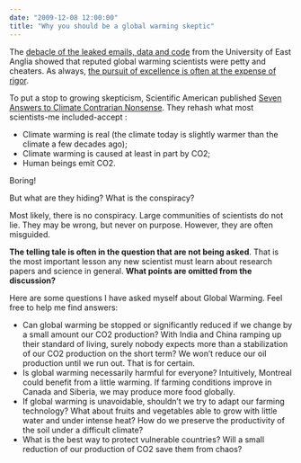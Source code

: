 ```yaml
---
date: "2009-12-08 12:00:00"
title: "Why you should be a global warming skeptic"
---
```




The [debacle of the leaked emails, data and code](https://myaccount.nytimes.com/auth/login?URI=http%3A%2F%2Fwww.nytimes.com%2F2009%2F11%2F21%2Fscience%2Fearth%2F21climate.html%3F_r%3D5&amp;REFUSE_COOKIE_ERROR=SHOW_ERROR) from the University of East Anglia showed that reputed global warming scientists were petty and cheaters. As always, [the pursuit of excellence is often at the expense of rigor](/lemire/blog/2008/10/28/when-in-doubts-prefer-unimpressive-negative-results/).

To put a stop to growing skepticism, Scientific American published [Seven Answers to Climate Contrarian Nonsense](http://www.scientificamerican.com/article/seven-answers-to-climate-contrarian-nonsense/). They rehash what most scientists-me included-accept :

- Climate warming is real (the climate today is slightly warmer than the climate a few decades ago);
- Climate warming is caused at least in part by CO2;
- Human beings emit CO2.


Boring!

But what are they hiding? What is the conspiracy?

Most likely, there is no conspiracy. Large communities of scientists do not lie. They may be wrong, but never on purpose. However, they are often misguided.

__The telling tale is often in the question that are not being asked__. That is the most important lesson any new scientist must learn about research papers and science in general. __What points are omitted from the discussion?__

Here are some questions I have asked myself about Global Warming. Feel free to help me find answers:

- Can global warming be stopped or significantly reduced if we change by a small amount our CO2 production? With India and China ramping up their standard of living, surely nobody expects more than a stabilization of our CO2 production on the short term? We won&rsquo;t reduce our oil production until we run out. That is for certain.
- Is global warming necessarily harmful for everyone? Intuitively, Montreal could benefit from a little warming. If farming conditions improve in Canada and Siberia, we may produce more food globally.
- If global warming is unavoidable, shouldn&rsquo;t we try to adapt our farming technology? What about fruits and vegetables able to grow with little water and under intense heat? How do we preserve the productivity of the soil under a difficult climate?
- What is the best way to protect vulnerable countries? Will a small reduction of our production of CO2 save them from chaos?


